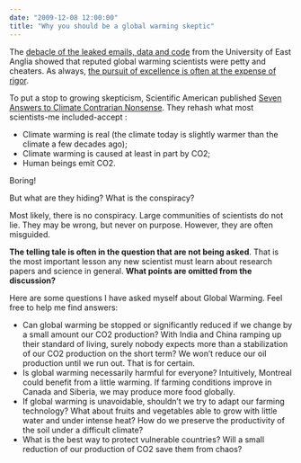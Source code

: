 ```yaml
---
date: "2009-12-08 12:00:00"
title: "Why you should be a global warming skeptic"
---
```




The [debacle of the leaked emails, data and code](https://myaccount.nytimes.com/auth/login?URI=http%3A%2F%2Fwww.nytimes.com%2F2009%2F11%2F21%2Fscience%2Fearth%2F21climate.html%3F_r%3D5&amp;REFUSE_COOKIE_ERROR=SHOW_ERROR) from the University of East Anglia showed that reputed global warming scientists were petty and cheaters. As always, [the pursuit of excellence is often at the expense of rigor](/lemire/blog/2008/10/28/when-in-doubts-prefer-unimpressive-negative-results/).

To put a stop to growing skepticism, Scientific American published [Seven Answers to Climate Contrarian Nonsense](http://www.scientificamerican.com/article/seven-answers-to-climate-contrarian-nonsense/). They rehash what most scientists-me included-accept :

- Climate warming is real (the climate today is slightly warmer than the climate a few decades ago);
- Climate warming is caused at least in part by CO2;
- Human beings emit CO2.


Boring!

But what are they hiding? What is the conspiracy?

Most likely, there is no conspiracy. Large communities of scientists do not lie. They may be wrong, but never on purpose. However, they are often misguided.

__The telling tale is often in the question that are not being asked__. That is the most important lesson any new scientist must learn about research papers and science in general. __What points are omitted from the discussion?__

Here are some questions I have asked myself about Global Warming. Feel free to help me find answers:

- Can global warming be stopped or significantly reduced if we change by a small amount our CO2 production? With India and China ramping up their standard of living, surely nobody expects more than a stabilization of our CO2 production on the short term? We won&rsquo;t reduce our oil production until we run out. That is for certain.
- Is global warming necessarily harmful for everyone? Intuitively, Montreal could benefit from a little warming. If farming conditions improve in Canada and Siberia, we may produce more food globally.
- If global warming is unavoidable, shouldn&rsquo;t we try to adapt our farming technology? What about fruits and vegetables able to grow with little water and under intense heat? How do we preserve the productivity of the soil under a difficult climate?
- What is the best way to protect vulnerable countries? Will a small reduction of our production of CO2 save them from chaos?


